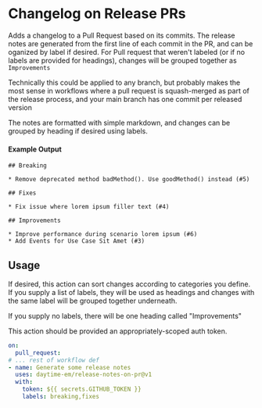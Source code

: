 # Changelog on Release PRs
Adds a changelog to a Pull Request based on its commits. The release notes are generated from the first line of each commit in the PR, and can be oganized by label if desired. For Pull request that weren't labeled (or if no labels are provided for headings), changes will be grouped together as `Improvements`

Technically this could be applied to any branch, but probably makes the most sense in workflows where a pull request is squash-merged as part of the release process, and your main branch has one commit per released version

The notes are formatted with simple markdown, and changes can be grouped by heading if desired using labels.

#### Example Output
```
## Breaking

* Remove deprecated method badMethod(). Use goodMethod() instead (#5)

## Fixes

* Fix issue where lorem ipsum filler text (#4)

## Improvements

* Improve performance during scenario lorem ipsum (#6)
* Add Events for Use Case Sit Amet (#3)
```

## Usage

If desired, this action can sort changes according to categories you define. If you supply a list of labels, they will be used as headings and changes with the same label will be grouped together underneath.

If you supply no labels, there will be one heading called "Improvements"

This action should be provided an appropriately-scoped auth token.

```yaml
on: 
  pull_request:
# ... rest of workflow def 
- name: Generate some release notes
  uses: daytime-em/release-notes-on-pr@v1
  with:
    token: ${{ secrets.GITHUB_TOKEN }}
    labels: breaking,fixes
```
